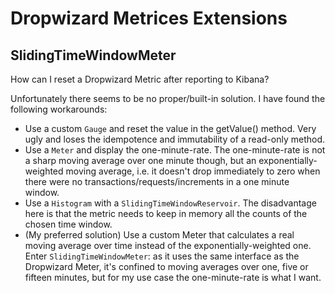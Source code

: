 # Dropwizard Metrices Extensions

## SlidingTimeWindowMeter

How can I reset a Dropwizard Metric after reporting to Kibana?

Unfortunately there seems to be no proper/built-in solution. I have found the following workarounds:

- Use a custom `Gauge` and reset the value in the getValue() method. Very ugly and loses the idempotence and immutability of a read-only method.
- Use a `Meter` and display the one-minute-rate. The one-minute-rate is not a sharp moving average over one minute though, but an exponentially-weighted moving average, i.e. it doesn't drop immediately to zero when there were no transactions/requests/increments in a one minute window.
- Use a `Histogram` with a `SlidingTimeWindowReservoir`. The disadvantage here is that the metric needs to keep in memory all the counts of the chosen time window.
- (My preferred solution) Use a custom Meter that calculates a real moving average over time instead of the exponentially-weighted one. Enter `SlidingTimeWindowMeter`: as it uses the same interface as the Dropwizard Meter, it's confined to moving averages over one, five or fifteen minutes, but for my use case the one-minute-rate is what I want.
